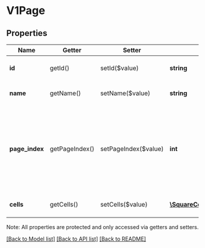 # V1Page

## Properties
Name | Getter | Setter | Type | Description | Notes
------------ | ------------- | ------------- | ------------- | ------------- | -------------
**id** | getId() | setId($value) | **string** | The page&#39;s unique identifier. | [optional] 
**name** | getName() | setName($value) | **string** | The page&#39;s name, if any. | [optional] 
**page_index** | getPageIndex() | setPageIndex($value) | **int** | The page&#39;s position in the merchant&#39;s list of pages. Always an integer between 0 and 4, inclusive. | [optional] 
**cells** | getCells() | setCells($value) | [**\SquareConnect\Model\V1PageCell[]**](V1PageCell.md) | The cells included on the page. | [optional] 

Note: All properties are protected and only accessed via getters and setters.

[[Back to Model list]](../README.md#documentation-for-models) [[Back to API list]](../README.md#documentation-for-api-endpoints) [[Back to README]](../README.md)

